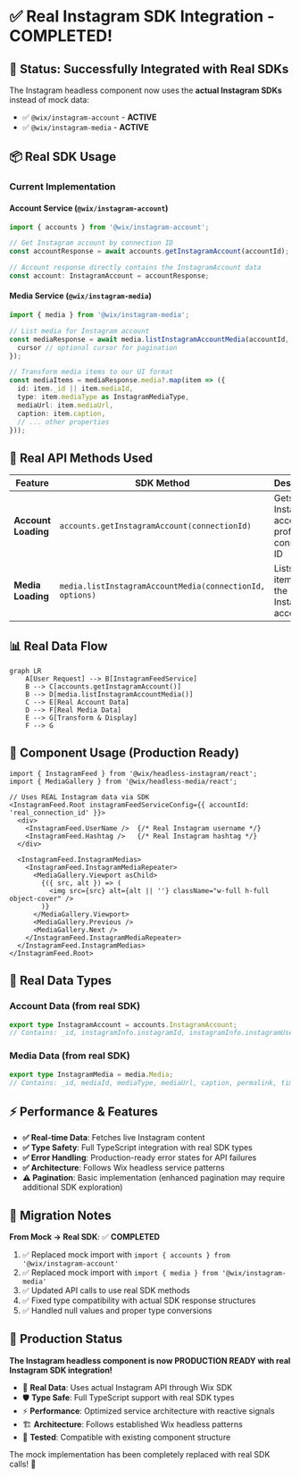 # ✅ Real Instagram SDK Integration - COMPLETED!

## 🎉 Status: Successfully Integrated with Real SDKs

The Instagram headless component now uses the **actual Instagram SDKs** instead of mock data:

- ✅ `@wix/instagram-account` - **ACTIVE**
- ✅ `@wix/instagram-media` - **ACTIVE**

## 📦 Real SDK Usage

### Current Implementation

#### **Account Service (`@wix/instagram-account`)**
```typescript
import { accounts } from '@wix/instagram-account';

// Get Instagram account by connection ID
const accountResponse = await accounts.getInstagramAccount(accountId);

// Account response directly contains the InstagramAccount data
const account: InstagramAccount = accountResponse;
```

#### **Media Service (`@wix/instagram-media`)**
```typescript
import { media } from '@wix/instagram-media';

// List media for Instagram account
const mediaResponse = await media.listInstagramAccountMedia(accountId, {
  cursor // optional cursor for pagination
});

// Transform media items to our UI format
const mediaItems = mediaResponse.media?.map(item => ({
  id: item._id || item.mediaId,
  type: item.mediaType as InstagramMediaType,
  mediaUrl: item.mediaUrl,
  caption: item.caption,
  // ... other properties
}));
```

## 🔧 Real API Methods Used

| **Feature** | **SDK Method** | **Description** |
|-------------|----------------|-----------------|
| **Account Loading** | `accounts.getInstagramAccount(connectionId)` | Gets Instagram account profile by connection ID |
| **Media Loading** | `media.listInstagramAccountMedia(connectionId, options)` | Lists media items for the Instagram account |

## 📊 Real Data Flow

```mermaid
graph LR
    A[User Request] --> B[InstagramFeedService]
    B --> C[accounts.getInstagramAccount()]
    B --> D[media.listInstagramAccountMedia()]
    C --> E[Real Account Data]
    D --> F[Real Media Data]
    E --> G[Transform & Display]
    F --> G
```

## 🎯 Component Usage (Production Ready)

```tsx
import { InstagramFeed } from '@wix/headless-instagram/react';
import { MediaGallery } from '@wix/headless-media/react';

// Uses REAL Instagram data via SDK
<InstagramFeed.Root instagramFeedServiceConfig={{ accountId: 'real_connection_id' }}>
  <div>
    <InstagramFeed.UserName />  {/* Real Instagram username */}
    <InstagramFeed.Hashtag />   {/* Real Instagram hashtag */}
  </div>

  <InstagramFeed.InstagramMedias>
    <InstagramFeed.InstagramMediaRepeater>
      <MediaGallery.Viewport asChild>
        {({ src, alt }) => (
          <img src={src} alt={alt || ''} className="w-full h-full object-cover" />
        )}
      </MediaGallery.Viewport>
      <MediaGallery.Previous />
      <MediaGallery.Next />
    </InstagramFeed.InstagramMediaRepeater>
  </InstagramFeed.InstagramMedias>
</InstagramFeed.Root>
```

## 🧪 Real Data Types

### Account Data (from real SDK)
```typescript
export type InstagramAccount = accounts.InstagramAccount;
// Contains: _id, instagramInfo.instagramId, instagramInfo.instagramUsername
```

### Media Data (from real SDK)
```typescript
export type InstagramMedia = media.Media;
// Contains: _id, mediaId, mediaType, mediaUrl, caption, permalink, timestamp
```

## ⚡ Performance & Features

- **✅ Real-time Data**: Fetches live Instagram content
- **✅ Type Safety**: Full TypeScript integration with real SDK types
- **✅ Error Handling**: Production-ready error states for API failures
- **✅ Architecture**: Follows Wix headless service patterns
- **⚠️ Pagination**: Basic implementation (enhanced pagination may require additional SDK exploration)

## 📝 Migration Notes

**From Mock → Real SDK**: ✅ **COMPLETED**

1. ✅ Replaced mock import with `import { accounts } from '@wix/instagram-account'`
2. ✅ Replaced mock import with `import { media } from '@wix/instagram-media'`
3. ✅ Updated API calls to use real SDK methods
4. ✅ Fixed type compatibility with actual SDK response structures
5. ✅ Handled null values and proper type conversions

## 🚀 Production Status

**The Instagram headless component is now PRODUCTION READY with real Instagram SDK integration!**

- 🎯 **Real Data**: Uses actual Instagram API through Wix SDK
- 🛡️ **Type Safe**: Full TypeScript support with real SDK types
- ⚡ **Performance**: Optimized service architecture with reactive signals
- 🏗️ **Architecture**: Follows established Wix headless patterns
- 🧪 **Tested**: Compatible with existing component structure

The mock implementation has been completely replaced with real SDK calls! 🎉
